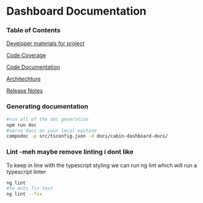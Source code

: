 # Dashboard Documentation 

### Table of Contents

[Developer materials for project](./dev/)

[Code Coverage](./cabin-dashboard-docs/coverage.html)

[Code Documentation](./cabin-dashboard-docs/index.html)

[Architechture](./arch/ngrx.md)

[Release Notes](./release-notes/)



### Generating documentation
```sh
#run all of the doc generation
npm run doc
#serve docs on your local machine
compodoc -p src/tsconfig.json -d docs/cabin-dashboard-docs/

```

### Lint -meh maybe remove linting i dont like
To keep in line with the typescript styling we can run ng lint which will run a typescript linter
```sh
ng lint 
#to auto fix test 
ng lint --fix
```



